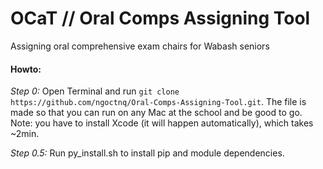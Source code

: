 # OCaT // Oral Comps Assigning Tool
Assigning oral comprehensive exam chairs for Wabash seniors

#### Howto:
<i>Step 0:</i> Open Terminal and run ``git clone https://github.com/ngoctnq/Oral-Comps-Assigning-Tool.git``. The file is made so that you can run on any Mac at the school and be good to go. Note: you have to install Xcode (it will happen automatically), which takes ~2min.

<i>Step 0.5:</i> Run py_install.sh to install pip and module dependencies.

